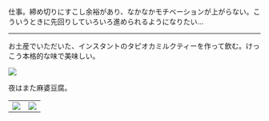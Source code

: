 仕事。締め切りにすこし余裕があり、なかなかモチベーションが上がらない。こういうときに先回りしていろいろ進められるようになりたい...

---

お土産でいただいた、インスタントのタピオカミルクティーを作って飲む。けっこう本格的な味で美味しい。

![](https://photos.old.apkas.net/medium/202409/20240919-141738.webp)

夜はまた麻婆豆腐。

<table>
  <tr>
    <td><img src="https://photos.old.apkas.net/medium/202409/20240919-180636.webp" /></td>
    <td><img src="https://photos.old.apkas.net/medium/202409/20240919-180803.webp" /></td>
  </tr>
</table>
